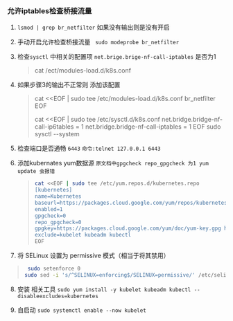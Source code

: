 ### 允许iptables检查桥接流量

1.  `lsmod | grep br_netfilter` 如果没有输出则是没有开启

2. 手动开启允许检查桥接流量 ` sudo modeprobe br_netfilter`

3. 检查`sysctl` 中相关的配置项 `net.brige.brige-nf-call-iptables` 是否为1

   > cat /ect/modules-load.d/k8s.conf       

 4. 如果步骤3的输出不正常则 添加该配置

    > cat <<EOF | sudo tee /etc/modules-load.d/k8s.conf
    > br_netfilter
    > EOF
    >
    > cat <<EOF | sudo tee /etc/sysctl.d/k8s.conf
    > net.bridge.bridge-nf-call-ip6tables = 1
    > net.bridge.bridge-nf-call-iptables = 1
    > EOF
    > sudo sysctl --system

5. 检查端口是否通畅 `6443` `命令:telnet 127.0.0.1 6443`

6. 添加kubernates yum数据源 `原文档中gpgcheck repo_gpgcheck 为1 yum update 会报错`

   > ```bash
   > cat <<EOF | sudo tee /etc/yum.repos.d/kubernetes.repo
   > [kubernetes]
   > name=Kubernetes
   > baseurl=https://packages.cloud.google.com/yum/repos/kubernetes-el7-\$basearch
   > enabled=1
   > gpgcheck=0
   > repo_gpgcheck=0
   > gpgkey=https://packages.cloud.google.com/yum/doc/yum-key.gpg https://packages.cloud.google.com/yum/doc/rpm-package-key.gpg
   > exclude=kubelet kubeadm kubectl
   > EOF
   > ```

7.  将 SELinux 设置为 permissive 模式（相当于将其禁用）

   > ```bash
   >  sudo setenforce 0
   > sudo sed -i 's/^SELINUX=enforcing$/SELINUX=permissive/' /etc/selinux/config
   > ```

8. 安装 相关工具 `sudo yum install -y kubelet kubeadm kubectl --disableexcludes=kubernetes`

9. 自启动 `sudo systemctl enable --now kubelet`

